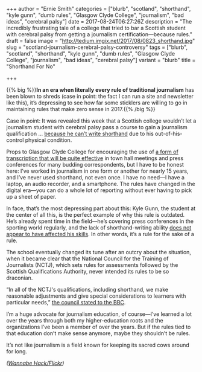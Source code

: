 +++
author = "Ernie Smith"
categories = ["blurb", "scotland", "shorthand", "kyle gunn", "dumb rules", "Glasgow Clyde College", "journalism", "bad ideas", "cerebral palsy"]
date = 2017-08-24T06:27:26Z
description = "The incredibly frustrating tale of a college that tried to bar a Scottish student with cerebral palsy from getting a journalism certification—because rules."
draft = false
image = "http://tedium.imgix.net/2017/08/0823_shorthand.jpg"
slug = "scotland-journalism-cerebral-palsy-controversy"
tags = ["blurb", "scotland", "shorthand", "kyle gunn", "dumb rules", "Glasgow Clyde College", "journalism", "bad ideas", "cerebral palsy"]
variant = "blurb"
title = "Shorthand For No"

+++

{{% big %}}**In an era when literally every rule of traditional journalism** has been blown to shreds (case in point: the fact I can run a site and newsletter like this), it’s depressing to see how far some sticklers are willing to go in maintaining rules that make zero sense in 2017.{{% /big %}}

Case in point: It was revealed this week that a Scottish college wouldn’t let a journalism student with cerebral palsy pass a course to gain a journalism qualification … [because he can’t write shorthand](https://www.theguardian.com/society/2017/aug/22/disabled-student-kyle-gunn-denied-journalism-qualification-shorthand) due to his out-of-his-control physical condition.

Props to Glasgow Clyde College for encouraging the use of [a form of transcription that will be quite effective](http://amzn.to/2w5uWo9) in town hall meetings and press conferences for many budding correspondents, but I have to be honest here: I’ve worked in journalism in one form or another for nearly 15 years, and I’ve never used shorthand, not even once. I have no need—I have a laptop, an audio recorder, and a smartphone. The rules have changed in the digital era—you can do a whole lot of reporting without ever having to pick up a sheet of paper. 

In face, that’s the most depressing part about this: Kyle Gunn, the student at the center of all this, is the perfect example of why this rule is outdated. He’s already spent time in the field—he’s covering press conferences in the sporting world regularly, and the lack of shorthand-writing ability [does not appear to have affected his skills](https://kylegunnmedia.wordpress.com/). In other words, it’s a rule for the sake of a rule.

The school eventually changed its tune after an outcry about the situation, when it became clear that the National Council for the Training of Journalists (NCTJ), which sets rules for assessments followed by the Scottish Qualifications Authority, never intended its rules to be so draconian.

“In all of the NCTJ's qualifications, including shorthand, we make reasonable adjustments and give special considerations to learners with particular needs,” [the council stated to the BBC](http://www.bbc.com/news/uk-scotland-glasgow-west-41029724).

I’m a huge advocate for journalism education, of course—I’ve learned a lot over the years through both my higher-education roots and the organizations I’ve been a member of over the years. But if the rules tied to that education don’t make sense anymore, maybe they shouldn’t be rules.

It’s not like journalism is a field known for keeping its sacred cows around for long.

*([Wannabe Hack/Flickr](https://www.flickr.com/photos/wannabe-hacks/11115813824))*